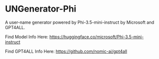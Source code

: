 # UNGenerator-Phi
 A user-name generator powered by Phi-3.5-mini-instruct by Microsoft and GPT4ALL.

Find Model Info Here: https://huggingface.co/microsoft/Phi-3.5-mini-instruct

Find GPT4ALL Info Here: https://github.com/nomic-ai/gpt4all
